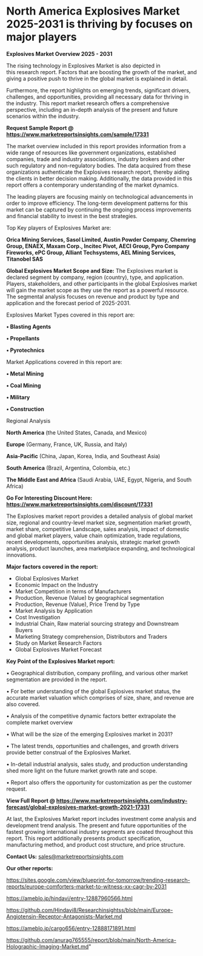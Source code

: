 # North America Explosives Market 2025-2031 is thriving by focuses on major players

<Strong> Explosives Market Overview 2025 - 2031</strong>

The rising technology in Explosives Market is also depicted in this research report. Factors that are boosting the growth of the market, and giving a positive push to thrive in the global market is explained in detail.

Furthermore, the report highlights on emerging trends, significant drivers, challenges, and opportunities, providing all necessary data for thriving in the industry. This report market research offers a comprehensive perspective, including an in-depth analysis of the present and future scenarios within the industry.

<strong>Request Sample Report @ <a href=https://www.marketreportsinsights.com/sample/17331>https://www.marketreportsinsights.com/sample/17331</a></strong>

The market overview included in this report provides information from a wide range of resources like government organizations, established companies, trade and industry associations, industry brokers and other such regulatory and non-regulatory bodies. The data acquired from these organizations authenticate the Explosives research report, thereby aiding the clients in better decision making. Additionally, the data provided in this report offers a contemporary understanding of the market dynamics.

The leading players are focusing mainly on technological advancements in order to improve efficiency. The long-term development patterns for this market can be captured by continuing the ongoing process improvements and financial stability to invest in the best strategies.

Top Key players of Explosives Market are:

<strong>Orica Mining Services, Sasol Limited, Austin Powder Company, Chemring Group, ENAEX, Maxam Corp., Incitec Pivot, AECI Group, Pyro Company Fireworks, ePC Group, Alliant Techsystems, AEL Mining Services, Titanobel SAS</strong>

<strong><b>Global Explosives Market Scope and Size:</b></strong>
The Explosives market is declared segment by company, region (country), type, and application. Players, stakeholders, and other participants in the global Explosives market will gain the market scope as they use the report as a powerful resource. The segmental analysis focuses on revenue and product by type and application and the forecast period of 2025-2031.

Explosives Market Types covered in this report are:

<strong>• Blasting Agents

• Propellants

• Pyrotechnics</strong>

Market Applications covered in this report are:

<strong>• Metal Mining

• Coal Mining

• Military

• Construction</strong> 

Regional Analysis

<strong>North America</strong> (the United States, Canada, and Mexico)

<strong>Europe</strong> (Germany, France, UK, Russia, and Italy)

<strong>Asia-Pacific</strong> (China, Japan, Korea, India, and Southeast Asia)

<strong>South America</strong> (Brazil, Argentina, Colombia, etc.)

<strong>The Middle East and Africa</strong> (Saudi Arabia, UAE, Egypt, Nigeria, and South Africa)

<strong>Go For Interesting Discount Here: <a href=https://www.marketreportsinsights.com/discount/17331>https://www.marketreportsinsights.com/discount/17331</a></strong>

The Explosives market report provides a detailed analysis of global market size, regional and country-level market size, segmentation market growth, market share, competitive Landscape, sales analysis, impact of domestic and global market players, value chain optimization, trade regulations, recent developments, opportunities analysis, strategic market growth analysis, product launches, area marketplace expanding, and technological innovations.

<strong><b>Major factors covered in the report:</b></strong>
<ul>
  <li>Global Explosives Market </li>
  <li>Economic Impact on the Industry</li>
  <li>Market Competition in terms of Manufacturers</li>
  <li>Production, Revenue (Value) by geographical segmentation</li>
  <li>Production, Revenue (Value), Price Trend by Type</li>
  <li>Market Analysis by Application</li>
  <li>Cost Investigation</li>
  <li>Industrial Chain, Raw material sourcing strategy and Downstream Buyers</li>
  <li>Marketing Strategy comprehension, Distributors and Traders</li>
  <li>Study on Market Research Factors</li>
  <li>Global Explosives Market Forecast</li>
</ul>

<strong><b>Key Point of the Explosives Market report:</b></strong>

• Geographical distribution, company profiling, and various other market segmentation are provided in the report.

• For better understanding of the global Explosives market status, the accurate market valuation which comprises of size, share, and revenue are also covered.

• Analysis of the competitive dynamic factors better extrapolate the complete market overview

• What will be the size of the emerging Explosives market in 2031?

• The latest trends, opportunities and challenges, and growth drivers provide better construal of the Explosives Market.

• In-detail industrial analysis, sales study, and production understanding shed more light on the future market growth rate and scope.

• Report also offers the opportunity for customization as per the customer request.

<strong><b>View Full Report @ <a href=https://www.marketreportsinsights.com/industry-forecast/global-explosives-market-growth-2021-17331>https://www.marketreportsinsights.com/industry-forecast/global-explosives-market-growth-2021-17331</a></b></strong>


At last, the Explosives Market report includes investment come analysis and development trend analysis. The present and future opportunities of the fastest growing international industry segments are coated throughout this report. This report additionally presents product specification, manufacturing method, and product cost structure, and price structure.

<strong>Contact Us:</strong>
sales@marketreportsinsights.com

<strong>Our other reports:</strong>

<a href=https://sites.google.com/view/blueprint-for-tomorrow/trending-research-reports/europe-comforters-market-to-witness-xx-cagr-by-2031>https://sites.google.com/view/blueprint-for-tomorrow/trending-research-reports/europe-comforters-market-to-witness-xx-cagr-by-2031</a>

<a href=https://ameblo.jp/hindavi/entry-12887960566.html>https://ameblo.jp/hindavi/entry-12887960566.html</a>

<a href=https://github.com/Hindavi8/Researchinsightss/blob/main/Europe-Angiotensin-Receptor-Antagonists-Market.md>https://github.com/Hindavi8/Researchinsightss/blob/main/Europe-Angiotensin-Receptor-Antagonists-Market.md</a>

<a href=https://ameblo.jp/cargo656/entry-12888171891.html>https://ameblo.jp/cargo656/entry-12888171891.html</a>

<a href=https://github.com/anurag765555/report/blob/main/North-America-Holographic-Imaging-Market.md>https://github.com/anurag765555/report/blob/main/North-America-Holographic-Imaging-Market.md</a>"
